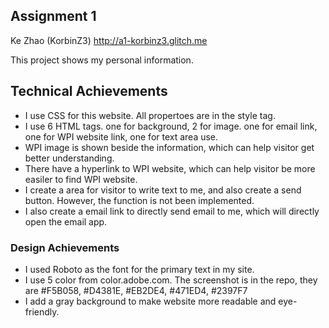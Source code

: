 Assignment 1
---

Ke Zhao (KorbinZ3)
http://a1-korbinz3.glitch.me

This project shows my personal information.

## Technical Achievements
- I use CSS for this website. All propertoes are in the style tag.
- I use 6 HTML tags. one for background, 2 for image. one for email link, one for WPI website link, one for text area use.
- WPI image is shown beside the information, which can help visitor get better understanding.
- There have a hyperlink to WPI website, which can help visitor be more easiler to find WPI website.
- I create a area for visitor to write text to me, and also create a send button. However, the function is not been implemented.
- I also create a email link to directly send email to me, which will directly open the email app.

### Design Achievements
- I used Roboto as the font for the primary text in my site.
- I use 5 color from color.adobe.com. The screenshot is in the repo, they are #F5B058, #D4381E, #EB2DE4, #471ED4, #2397F7
- I add a gray background to make website more readable and eye-friendly.